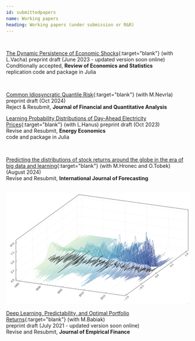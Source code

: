 ```yaml
---
id: submittedpapers
name: Working papers
heading: Working papers (under submission or R&R)
---
```


<!--- USAGE: JUST FILL AND ADD THIS

[NAZEV](LINK){:target="blank"} (with COAUTHORS)<br/>
**JOURNALNAME** (YEAR), CITATION, <a href="LINKDOI" target="blank"><i class="ai ai-doi ai"></i></a>
code and package <a href="LINKCODE" target="blank"><i class="fas fa-keyboard"></i></a>
<br/>
-->

<br/>

[The Dynamic Persistence of Economic Shocks](https://ideas.repec.org/p/arx/papers/2306.01511.html){:target="blank"} (with L.Vacha) preprint draft (June 2023 - updated version soon online)<br/> Conditionally accepted, **Review of Economics and Statistics**<br/>
replication code and package in Julia <a href="https://github.com/barunik/tvPersistence.jl" target="blank"><i class="fas fa-keyboard"></i></a><br/>

<br/>

[Common Idiosyncratic Quantile Risk](https://ideas.repec.org/p/arx/papers/2208.14267.html){:target="blank"} (with M.Nevrla) preprint draft (Oct 2024)<br/> Reject & Resubmit, **Journal of Financial and Quantitative Analysis**<br/>

[Learning Probability Distributions of Day-Ahead Electricity Prices](https://ideas.repec.org/p/arx/papers/2310.02867.html){:target="blank"} (with L.Hanus) preprint draft (Oct 2023)<br/>Revise and Resubmit, **Energy Economics**<br/>
code and package in Julia <a href="https://github.com/luboshanus/DistrNNEnergy.jl" target="blank"><i class="fas fa-keyboard"></i></a>

<br/>

[Predicting the distributions of stock returns around the globe in the era of big data and learning](https://papers.ssrn.com/sol3/papers.cfm?abstract_id=4925722){:target="blank"} (with M.Hronec and O.Tobek) (August 2024)<br/>Revise and Resubmit, **International Journal of Forecasting**

<br/>

<img src="/files/Fig_plot3d.png" alt="drawing" style="width:600px;"/>

<br/>

[Deep Learning, Predictability, and Optimal Portfolio Returns](https://ideas.repec.org/p/arx/papers/2009.03394.html){:target="blank"} (with M.Babiak)<br/>
preprint draft (July 2021 - updated version soon online) <br/>Revise and Resubmit, **Journal of Empirical Finance**<br/>
<br/>
